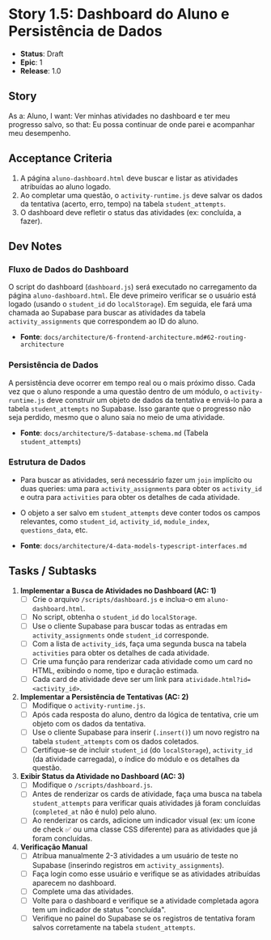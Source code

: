 # Story 1.5: Dashboard do Aluno e Persistência de Dados

- **Status**: Draft
- **Epic**: 1
- **Release**: 1.0

## Story
As a: Aluno,
I want: Ver minhas atividades no dashboard e ter meu progresso salvo,
so that: Eu possa continuar de onde parei e acompanhar meu desempenho.

## Acceptance Criteria
1.  A página `aluno-dashboard.html` deve buscar e listar as atividades atribuídas ao aluno logado.
2.  Ao completar uma questão, o `activity-runtime.js` deve salvar os dados da tentativa (acerto, erro, tempo) na tabela `student_attempts`.
3.  O dashboard deve refletir o status das atividades (ex: concluída, a fazer).

## Dev Notes

### Fluxo de Dados do Dashboard
O script do dashboard (`dashboard.js`) será executado no carregamento da página `aluno-dashboard.html`. Ele deve primeiro verificar se o usuário está logado (usando o `student_id` do `localStorage`). Em seguida, ele fará uma chamada ao Supabase para buscar as atividades da tabela `activity_assignments` que correspondem ao ID do aluno.

- **Fonte**: `docs/architecture/6-frontend-architecture.md#62-routing-architecture`

### Persistência de Dados
A persistência deve ocorrer em tempo real ou o mais próximo disso. Cada vez que o aluno responde a uma questão dentro de um módulo, o `activity-runtime.js` deve construir um objeto de dados da tentativa e enviá-lo para a tabela `student_attempts` no Supabase. Isso garante que o progresso não seja perdido, mesmo que o aluno saia no meio de uma atividade.

- **Fonte**: `docs/architecture/5-database-schema.md` (Tabela `student_attempts`)

### Estrutura de Dados
- Para buscar as atividades, será necessário fazer um `join` implícito ou duas queries: uma para `activity_assignments` para obter os `activity_id` e outra para `activities` para obter os detalhes de cada atividade.
- O objeto a ser salvo em `student_attempts` deve conter todos os campos relevantes, como `student_id`, `activity_id`, `module_index`, `questions_data`, etc.

- **Fonte**: `docs/architecture/4-data-models-typescript-interfaces.md`

## Tasks / Subtasks

1.  **Implementar a Busca de Atividades no Dashboard (AC: 1)**
    - [ ] Crie o arquivo `/scripts/dashboard.js` e inclua-o em `aluno-dashboard.html`.
    - [ ] No script, obtenha o `student_id` do `localStorage`.
    - [ ] Use o cliente Supabase para buscar todas as entradas em `activity_assignments` onde `student_id` corresponde.
    - [ ] Com a lista de `activity_id`s, faça uma segunda busca na tabela `activities` para obter os detalhes de cada atividade.
    - [ ] Crie uma função para renderizar cada atividade como um card no HTML, exibindo o nome, tipo e duração estimada.
    - [ ] Cada card de atividade deve ser um link para `atividade.html?id=<activity_id>`.

2.  **Implementar a Persistência de Tentativas (AC: 2)**
    - [ ] Modifique o `activity-runtime.js`.
    - [ ] Após cada resposta do aluno, dentro da lógica de tentativa, crie um objeto com os dados da tentativa.
    - [ ] Use o cliente Supabase para inserir (`.insert()`) um novo registro na tabela `student_attempts` com os dados coletados.
    - [ ] Certifique-se de incluir `student_id` (do `localStorage`), `activity_id` (da atividade carregada), o índice do módulo e os detalhes da questão.

3.  **Exibir Status da Atividade no Dashboard (AC: 3)**
    - [ ] Modifique o `/scripts/dashboard.js`.
    - [ ] Antes de renderizar os cards de atividade, faça uma busca na tabela `student_attempts` para verificar quais atividades já foram concluídas (`completed_at` não é nulo) pelo aluno.
    - [ ] Ao renderizar os cards, adicione um indicador visual (ex: um ícone de check ✅ ou uma classe CSS diferente) para as atividades que já foram concluídas.

4.  **Verificação Manual**
    - [ ] Atribua manualmente 2-3 atividades a um usuário de teste no Supabase (inserindo registros em `activity_assignments`).
    - [ ] Faça login como esse usuário e verifique se as atividades atribuídas aparecem no dashboard.
    - [ ] Complete uma das atividades.
    - [ ] Volte para o dashboard e verifique se a atividade completada agora tem um indicador de status "concluída".
    - [ ] Verifique no painel do Supabase se os registros de tentativa foram salvos corretamente na tabela `student_attempts`.
